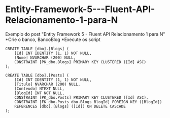 Entity-Framework-5---Fluent-API-Relacionamento-1-para-N
=======================================================

Exemplo do post "Entity Framework 5 - Fluent API Relacionamento 1 para N"
*Crie o banco, BancoBlog
*Execute os script
```
CREATE TABLE [dbo].[Blogs] (
    [Id] INT IDENTITY (1, 1) NOT NULL,
    [Nome] NVARCHAR (200) NULL,
    CONSTRAINT [PK_dbo.Blogs] PRIMARY KEY CLUSTERED ([Id] ASC)
);
```
```
CREATE TABLE [dbo].[Posts] (
    [Id] INT IDENTITY (1, 1) NOT NULL,
    [Titulo] NVARCHAR (200) NULL,
    [Conteudo] NTEXT NULL,
    [BlogId] INT NOT NULL,
    CONSTRAINT [PK_dbo.Posts] PRIMARY KEY CLUSTERED ([Id] ASC),
    CONSTRAINT [FK_dbo.Posts_dbo.Blogs_BlogId] FOREIGN KEY ([BlogId]) 
    REFERENCES [dbo].[Blogs] ([Id]) ON DELETE CASCADE
);
```
